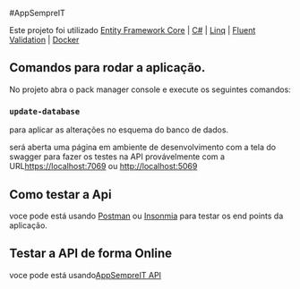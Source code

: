 #AppSempreIT

Este projeto foi utilizado [Entity Framework Core](https://docs.microsoft.com/pt-br/ef/)  |
[C#](https://docs.microsoft.com/pt-br/dotnet/csharp/) |
[Linq](https://docs.microsoft.com/pt-br/dotnet/csharp/programming-guide/concepts/linq/introduction-to-linq-queries) |
[Fluent Validation](https://docs.fluentvalidation.net/en/latest/index.html) |
[Docker](https://docs.docker.com/) 

## Comandos para rodar a aplicação.

No projeto abra o pack manager console e execute os seguintes comandos: 

### `update-database`
para aplicar as alterações no esquema do banco de dados.

será aberta uma página em ambiente de desenvolvimento com a tela do swagger para fazer os testes na API 
provávelmente com a URL[https://localhost:7069](https://localhost:7069) ou [http://localhost:5069](http://localhost:5069)

## Como testar a Api

voce pode está usando [Postman](https://www.postman.com/) ou [Insonmia](https://insomnia.rest/) para testar os end points da aplicação.

## Testar a API de forma Online
voce pode está usando[AppSempreIT API](https://teste-sempre-it.herokuapp.com/swagger/index.html)
